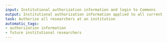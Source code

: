 ```yaml
---
input: Institutional authorization information and login to Commons
output: Institutional authorization information applied to all current and future institutional researchers
task: Authorize all researchers at an institution
automatic_tags:
- authorization information
- future institutional researchers
---
```

